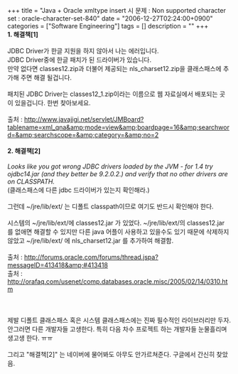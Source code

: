 +++
title = "Java + Oracle xmltype insert 시 문제 : Non supported character set : oracle-character-set-840"
date = "2006-12-27T02:24:00+0900"
categories = ["Software Engineering"]
tags = []
description = ""
+++
<span class="copyright_entry" style="display:block;" title="Java + Oracle xmltype insert 시 문제 : Non supported character set : oracle-character-set-840@@**@@http://shed.egloos.com/1478411"></span>
<span style="font-weight: bold;">1. 해결책[1]</span>
<br>
<br>JDBC&nbsp;Driver가&nbsp;한글&nbsp;지원을&nbsp;하지&nbsp;않아서&nbsp;나는&nbsp;에러입니다. 
<br>JDBC&nbsp;Driver중에&nbsp;한글&nbsp;패치가&nbsp;된&nbsp;드라이버가&nbsp;있습니다. 
<br>만약&nbsp;없다면&nbsp;classes12.zip과&nbsp;더불어&nbsp;제공되는&nbsp;nls_charset12.zip을&nbsp;클래스패스에&nbsp;추가해&nbsp;주면&nbsp;해결&nbsp;될겁니다. 
<br> 
<br>패치된&nbsp;JDBC&nbsp;Driver는&nbsp;classes12_1.zip이라는&nbsp;이름으로&nbsp;웹&nbsp;자료실에서&nbsp;배포되는&nbsp;곳이&nbsp;있을겁니다.&nbsp;한번&nbsp;찾아보세요.
<br>
<br>출처 : http://www.javajigi.net/servlet/JMBoard?tablename=xml_qna&amp;mode=view&amp;boardpage=16&amp;searchword=&amp;searchscope=&amp;category=&amp;no=2
<br>
<br>
<span style="font-weight: bold;">2. 해결책[2]<br><br><span style="font-weight: bold;"></span></span>
<span style="font-style: italic;">Looks like you got wrong JDBC drivers loaded by the JVM - for 1.4 try ojdbc14.jar (and they better be 9.2.0.2.) and verify that no other drivers are on CLASSPATH.</span>
<br>(클래스패스에 다른 jdbc 드라이버가 있는지 확인해라.)
<br>
<br>그런데 ~/jre/lib/ext/ 는 디폴트 classpath이므로 여기도 반드시 확인해야 한다.
<br>
<br>시스템의 ~/jre/lib/ext/에 classes12.jar 가 있었다. ~/jre/lib/ext/의 classes12.jar 를 없애면 해결할 수 있지만 다른 java 어플이 사용하고 있을수도 있기 때문에 삭제하지 않았고 ~/jre/lib/ext/ 에 nls_charset12.jar 를 추가하여 해결함.
<br>
<br>출처 : http://forums.oracle.com/forums/thread.jspa?messageID=413418&amp;#413418
<br>출처 : http://orafaq.com/usenet/comp.databases.oracle.misc/2005/02/14/0310.htm
<br>
<br>
<br>
<br>제발 디폴트 클래스패스 혹은 시스템 클래스패스에는 진짜 필수적인 라이브러리만 두자. 안그러면 다른 개발자들 고생한다. 특히 다음 차수 프로젝트 하는 개발자들 눈물흘리며 생고생 한다. ㅠㅠ
<br>
<br>그리고 "해결책[2]" 는 네이버에 물어봐도 아무도 안가르쳐준다. 구글에서 간신히 찾았음. 
<br>
<br>
<br> 
<!--
       <rdf:RDF xmlns:rdf="http://www.w3.org/1999/02/22-rdf-syntax-ns#"
		    xmlns:dc="http://purl.org/dc/elements/1.1/"
		    xmlns:trackback="http://madskills.com/public/xml/rss/module/trackback/">
       <rdf:Description
	        rdf:about="http://shed.egloos.com/1478411"
	        dc:identifier="http://shed.egloos.com/1478411"
	        dc:title="Java + Oracle xmltype insert 시 문제 : Non supported character set : oracle-character-set-840"
	        trackback:ping="http://shed.egloos.com/tb/1478411"/>
       </rdf:RDF>
       -->

<ul></ul>
